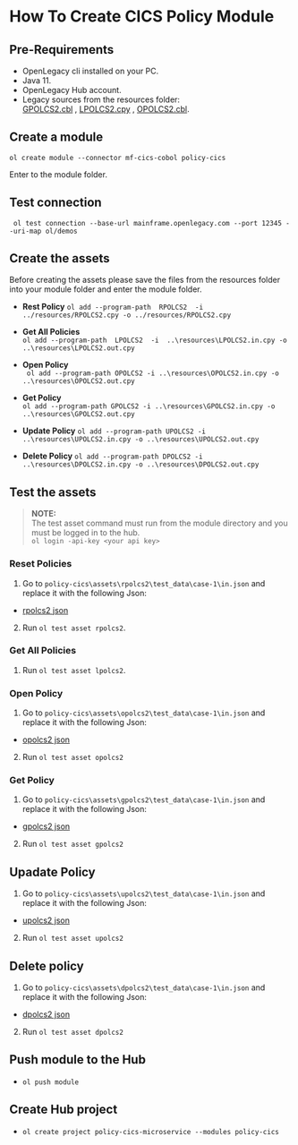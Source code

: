 # How To Create CICS Policy Module

## Pre-Requirements

- OpenLegacy cli installed on your PC.
- Java 11.
- OpenLegacy Hub account.
- Legacy sources from the resources folder:  
  [GPOLCS2.cbl](./resources/GPOLCS2.cbl) , 
  [LPOLCS2.cpy](./resources/LPOLCS2.cpy) , [OPOLCS2.cbl](./resources/OPOLCS2.cbl).


## Create a module

`ol create module --connector mf-cics-cobol policy-cics`

Enter to the module folder.

## Test connection

` ol test connection --base-url mainframe.openlegacy.com --port 12345 --uri-map ol/demos`

## Create the assets

Before creating the assets please save the files from the resources folder into your module folder and enter the module folder.

- **Rest Policy** 
`ol add --program-path  RPOLCS2  -i  ../resources/RPOLCS2.cpy -o ../resources/RPOLCS2.cpy`

- **Get All Policies**  
 `ol add --program-path  LPOLCS2  -i  ..\resources\LPOLCS2.in.cpy -o ..\resources\LPOLCS2.out.cpy`

- **Open Policy**  
  ` ol add --program-path OPOLCS2 -i ..\resources\OPOLCS2.in.cpy -o ..\resources\OPOLCS2.out.cpy`

- **Get Policy**  
  `ol add --program-path GPOLCS2 -i ..\resources\GPOLCS2.in.cpy -o ..\resources\GPOLCS2.out.cpy`

- **Update Policy**
  `ol add --program-path UPOLCS2 -i ..\resources\UPOLCS2.in.cpy -o ..\resources\UPOLCS2.out.cpy`

- **Delete Policy** 
  `ol add --program-path DPOLCS2 -i ..\resources\DPOLCS2.in.cpy -o ..\resources\DPOLCS2.out.cpy`

## Test the assets

> **NOTE:**  
> The test asset command must run from the module directory and you must be logged in to the hub.  
> `ol login -api-key <your api key>`


### Reset Policies
 1. Go to `policy-cics\assets\rpolcs2\test_data\case-1\in.json` and replace it with the following Json:

- [rpolcs2 json](https://github.com/openlegacy/openlegacy-public-hub-demos/blob/master/mainframe-cics/insurance/resources/test-json/rpolcs2.json)

2.  Run `ol test asset rpolcs2`.

### Get All Policies

1.  Run `ol test asset lpolcs2`.

### Open Policy

1.  Go to `policy-cics\assets\opolcs2\test_data\case-1\in.json` and replace it with the following Json:

- [opolcs2 json](https://github.com/openlegacy/openlegacy-public-hub-demos/blob/master/mainframe-cics/insurance/resources/test-json/opolcs2.json)

2.  Run `ol test asset opolcs2`

### Get Policy

1.  Go to `policy-cics\assets\gpolcs2\test_data\case-1\in.json` and replace it with the following Json:

- [gpolcs2 json](https://github.com/openlegacy/openlegacy-public-hub-demos/blob/master/mainframe-cics/insurance/resources/test-json/gpolcs2.json)

2.  Run `ol test asset gpolcs2`

## Upadate Policy
1.  Go to `policy-cics\assets\upolcs2\test_data\case-1\in.json` and replace it with the following Json:

- [upolcs2 json](https://github.com/openlegacy/openlegacy-public-hub-demos/blob/master/mainframe-cics/insurance/resources/test-json/upolcs2.json)

2. Run `ol test asset upolcs2`

## Delete policy

1.  Go to `policy-cics\assets\dpolcs2\test_data\case-1\in.json` and replace it with the following Json:

- [dpolcs2 json](https://github.com/openlegacy/openlegacy-public-hub-demos/blob/master/mainframe-cics/insurance/resources/test-json/dpolcs2.json)

2.  Run `ol test asset dpolcs2`


## Push module to the Hub

- `ol push module`

## Create Hub project

- `ol create project policy-cics-microservice --modules policy-cics`
